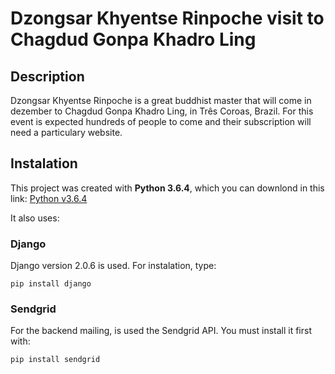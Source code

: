 # Dzongsar Khyentse Rinpoche visit to Chagdud Gonpa Khadro Ling

## Description

Dzongsar Khyentse Rinpoche is a great buddhist master that will come in dezember to Chagdud Gonpa Khadro Ling, in Três Coroas, Brazil.
For this event is expected hundreds of people to come and their subscription will need a particulary website.

## Instalation

This project was created with **Python 3.6.4**, which you can downlond in this link: [Python v3.6.4](https://www.python.org/downloads/release/python-364/)

It also uses:

### Django

Django version 2.0.6 is used. For instalation, type:

`pip install django `

### Sendgrid

For the backend mailing, is used the Sendgrid API. You must install it first with:

`pip install sendgrid`

